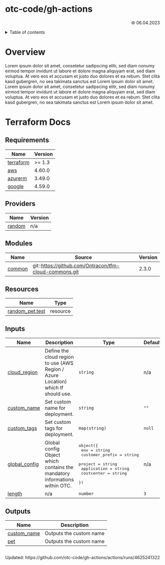 <!-- OTC-HEADER-START -->

# otc-code/gh-actions

<p align=right>⚙ 06.04.2023</p>
<details>
<summary>Table of contents</summary>

-   [Overview](#overview)
-   [Terraform Docs](#terraform-docs)
    -   [Requirements](#requirements)
    -   [Providers](#providers)
    -   [Modules](#modules)
    -   [Resources](#resources)
    -   [Inputs](#inputs)
    -   [Outputs](#outputs)
    -   [](#)
-   [Terraform Docs](#terraform-docs-1)
    </details>
    <!-- OTC-HEADER-END -->

# Overview

Lorem ipsum dolor sit amet, consetetur sadipscing elitr, sed diam nonumy eirmod tempor invidunt ut labore et dolore magna aliquyam erat, sed diam voluptua. At vero eos et accusam et justo duo dolores et ea rebum. Stet clita kasd gubergren, no sea takimata sanctus est Lorem ipsum dolor sit amet. Lorem ipsum dolor sit amet, consetetur sadipscing elitr, sed diam nonumy eirmod tempor invidunt ut labore et dolore magna aliquyam erat, sed diam voluptua. At vero eos et accusam et justo duo dolores et ea rebum. Stet clita kasd gubergren, no sea takimata sanctus est Lorem ipsum dolor sit amet.

<!-- OTC-FOOTER-START -->

# Terraform Docs

<!-- BEGIN_TF_DOCS -->

## Requirements

| Name                                                                     | Version |
| ------------------------------------------------------------------------ | ------- |
| <a name="requirement_terraform"></a> [terraform](#requirement_terraform) | >= 1.3  |
| <a name="requirement_aws"></a> [aws](#requirement_aws)                   | 4.60.0  |
| <a name="requirement_azurerm"></a> [azurerm](#requirement_azurerm)       | 3.49.0  |
| <a name="requirement_google"></a> [google](#requirement_google)          | 4.59.0  |

## Providers

| Name                                                      | Version |
| --------------------------------------------------------- | ------- |
| <a name="provider_random"></a> [random](#provider_random) | n/a     |

## Modules

| Name                                                  | Source                                                   | Version |
| ----------------------------------------------------- | -------------------------------------------------------- | ------- |
| <a name="module_common"></a> [common](#module_common) | git::<https://github.com/Ontracon/tfm-cloud-commons.git> | 2.3.0   |

## Resources

| Name                                                                                                  | Type     |
| ----------------------------------------------------------------------------------------------------- | -------- |
| [random_pet.test](https://registry.terraform.io/providers/hashicorp/random/latest/docs/resources/pet) | resource |

## Inputs

| Name                                                                     | Description                                                                       | Type                                                                                                                                                                                        | Default | Required |
| ------------------------------------------------------------------------ | --------------------------------------------------------------------------------- | ------------------------------------------------------------------------------------------------------------------------------------------------------------------------------------------- | ------- | :------: |
| <a name="input_cloud_region"></a> [cloud_region](#input_cloud_region)    | Define the cloud region to use (AWS Region / Azure Location) which tf should use. | `string`                                                                                                                                                                                    | n/a     |    yes   |
| <a name="input_custom_name"></a> [custom_name](#input_custom_name)       | Set custom name for deployment.                                                   | `string`                                                                                                                                                                                    | `""`    |    no    |
| <a name="input_custom_tags"></a> [custom_tags](#input_custom_tags)       | Set custom tags for deployment.                                                   | `map(string)`                                                                                                                                                                               | `null`  |    no    |
| <a name="input_global_config"></a> [global_config](#input_global_config) | Global config Object which contains the mandatory informations within OTC.        | <pre>object({<br>    env             = string<br>    customer_prefix = string<br>    project         = string<br>    application     = string<br>    costcenter      = string<br>  })</pre> | n/a     |    yes   |
| <a name="input_length"></a> [length](#input_length)                      | n/a                                                                               | `number`                                                                                                                                                                                    | `3`     |    no    |

## Outputs

| Name                                                                 | Description             |
| -------------------------------------------------------------------- | ----------------------- |
| <a name="output_custom_name"></a> [custom_name](#output_custom_name) | Outputs the custom name |
| <a name="output_pet"></a> [pet](#output_pet)                         | Outputs the custom name |

## <!-- END_TF_DOCS -->

<p align=right>Updated: https://github.com/otc-code/gh-actions/actions/runs/4625241322</p>

<!-- OTC-FOOTER-END -->
